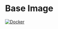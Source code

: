 # Base Image

[![Docker](https://github.com/mathbarc/base_computer_vision_image/actions/workflows/docker-publish.yml/badge.svg)](https://github.com/mathbarc/base_computer_vision_image/actions/workflows/docker-publish.yml)
